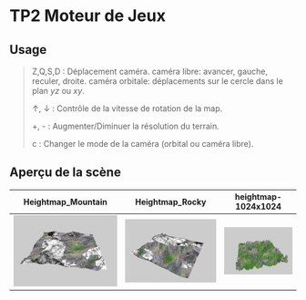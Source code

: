 # TP2 Moteur de Jeux

## Usage

> Z,Q,S,D : Déplacement caméra.
> 	caméra libre: avancer, gauche, reculer, droite.
> 	caméra orbitale: déplacements sur le cercle dans le plan $yz$ ou $xy$.
>
> &#8593;, &#8595; :  Contrôle de la vitesse de rotation de la map.
>
> +, - : Augmenter/Diminuer la résolution du terrain. 
>
> c : Changer le mode de la caméra (orbital ou caméra libre).



## Aperçu de la scène

|                      Heightmap_Mountain                      |                       Heightmap_Rocky                        |                     heightmap-1024x1024                      |
| :----------------------------------------------------------: | :----------------------------------------------------------: | :----------------------------------------------------------: |
| ![](./screens/s1.png) | ![](./screens/s2.png) | ![](screens/s3.png) |







